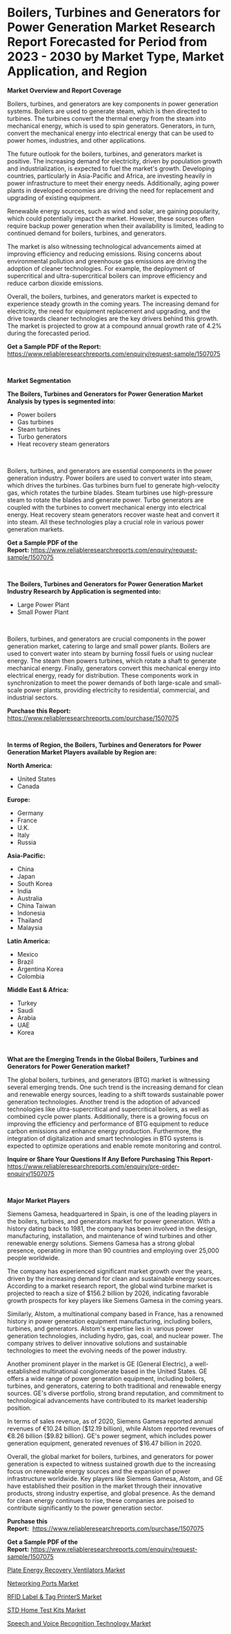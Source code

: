<p><h1>Boilers, Turbines and Generators for Power Generation Market Research Report Forecasted for Period from 2023 -  2030 by Market Type, Market Application, and Region</h1></p><p><strong>Market Overview and Report Coverage</strong></p>
<p><p>Boilers, turbines, and generators are key components in power generation systems. Boilers are used to generate steam, which is then directed to turbines. The turbines convert the thermal energy from the steam into mechanical energy, which is used to spin generators. Generators, in turn, convert the mechanical energy into electrical energy that can be used to power homes, industries, and other applications.</p><p>The future outlook for the boilers, turbines, and generators market is positive. The increasing demand for electricity, driven by population growth and industrialization, is expected to fuel the market's growth. Developing countries, particularly in Asia-Pacific and Africa, are investing heavily in power infrastructure to meet their energy needs. Additionally, aging power plants in developed economies are driving the need for replacement and upgrading of existing equipment.</p><p>Renewable energy sources, such as wind and solar, are gaining popularity, which could potentially impact the market. However, these sources often require backup power generation when their availability is limited, leading to continued demand for boilers, turbines, and generators.</p><p>The market is also witnessing technological advancements aimed at improving efficiency and reducing emissions. Rising concerns about environmental pollution and greenhouse gas emissions are driving the adoption of cleaner technologies. For example, the deployment of supercritical and ultra-supercritical boilers can improve efficiency and reduce carbon dioxide emissions.</p><p>Overall, the boilers, turbines, and generators market is expected to experience steady growth in the coming years. The increasing demand for electricity, the need for equipment replacement and upgrading, and the drive towards cleaner technologies are the key drivers behind this growth. The market is projected to grow at a compound annual growth rate of 4.2% during the forecasted period.</p></p>
<p><strong>Get a Sample PDF of the Report:</strong> <a href="https://www.reliableresearchreports.com/enquiry/request-sample/1507075">https://www.reliableresearchreports.com/enquiry/request-sample/1507075</a></p>
<p>&nbsp;</p>
<p><strong>Market Segmentation</strong></p>
<p><strong>The Boilers, Turbines and Generators for Power Generation Market Analysis by types is segmented into:</strong></p>
<p><ul><li>Power boilers</li><li>Gas turbines</li><li>Steam turbines</li><li>Turbo generators</li><li>Heat recovery steam generators</li></ul></p>
<p>&nbsp;</p>
<p><p>Boilers, turbines, and generators are essential components in the power generation industry. Power boilers are used to convert water into steam, which drives the turbines. Gas turbines burn fuel to generate high-velocity gas, which rotates the turbine blades. Steam turbines use high-pressure steam to rotate the blades and generate power. Turbo generators are coupled with the turbines to convert mechanical energy into electrical energy. Heat recovery steam generators recover waste heat and convert it into steam. All these technologies play a crucial role in various power generation markets.</p></p>
<p><strong>Get a Sample PDF of the Report:</strong>&nbsp;<a href="https://www.reliableresearchreports.com/enquiry/request-sample/1507075">https://www.reliableresearchreports.com/enquiry/request-sample/1507075</a></p>
<p>&nbsp;</p>
<p><strong>The Boilers, Turbines and Generators for Power Generation Market Industry Research by Application is segmented into:</strong></p>
<p><ul><li>Large Power Plant</li><li>Small Power Plant</li></ul></p>
<p>&nbsp;</p>
<p><p>Boilers, turbines, and generators are crucial components in the power generation market, catering to large and small power plants. Boilers are used to convert water into steam by burning fossil fuels or using nuclear energy. The steam then powers turbines, which rotate a shaft to generate mechanical energy. Finally, generators convert this mechanical energy into electrical energy, ready for distribution. These components work in synchronization to meet the power demands of both large-scale and small-scale power plants, providing electricity to residential, commercial, and industrial sectors.</p></p>
<p><strong>Purchase this Report:</strong>&nbsp; <a href="https://www.reliableresearchreports.com/purchase/1507075">https://www.reliableresearchreports.com/purchase/1507075</a></p>
<p>&nbsp;</p>
<p><strong>In terms of Region, the Boilers, Turbines and Generators for Power Generation Market Players available by Region are:</strong></p>
<p>
    <p> <strong> North America: </strong>
        <ul>
            <li>United States</li>
            <li>Canada</li>
        </ul>
        </p> 
    <p> <strong> Europe: </strong>
        <ul>
            <li>Germany</li>
            <li>France</li>
            <li>U.K.</li>
            <li>Italy</li>
            <li>Russia</li>
        </ul>
        </p> 
    <p> <strong> Asia-Pacific: </strong>
        <ul>
            <li>China</li>
            <li>Japan</li>
            <li>South Korea</li>
            <li>India</li>
            <li>Australia</li>
            <li>China Taiwan</li>
            <li>Indonesia</li>
            <li>Thailand</li>
            <li>Malaysia</li>
        </ul>
        </p> 
    <p> <strong> Latin America: </strong>
        <ul>
            <li>Mexico</li>
            <li>Brazil</li>
            <li>Argentina Korea</li>
            <li>Colombia</li>
        </ul>
        </p> 
    <p> <strong> Middle East & Africa: </strong>
        <ul>
            <li>Turkey</li>
            <li>Saudi</li>
            <li>Arabia</li>
            <li>UAE</li>
            <li>Korea</li>
        </ul>
    </p>
    </p>
<p>&nbsp;</p>
<p><strong>What are the Emerging Trends in the Global Boilers, Turbines and Generators for Power Generation market?</strong></p>
<p><p>The global boilers, turbines, and generators (BTG) market is witnessing several emerging trends. One such trend is the increasing demand for clean and renewable energy sources, leading to a shift towards sustainable power generation technologies. Another trend is the adoption of advanced technologies like ultra-supercritical and supercritical boilers, as well as combined cycle power plants. Additionally, there is a growing focus on improving the efficiency and performance of BTG equipment to reduce carbon emissions and enhance energy production. Furthermore, the integration of digitalization and smart technologies in BTG systems is expected to optimize operations and enable remote monitoring and control.</p></p>
<p><strong>Inquire or Share Your Questions If Any Before Purchasing This Report</strong>- <a href="https://www.reliableresearchreports.com/enquiry/pre-order-enquiry/1507075">https://www.reliableresearchreports.com/enquiry/pre-order-enquiry/1507075</a></p>
<p>&nbsp;</p>
<p><strong>Major Market Players</strong></p>
<p><p>Siemens Gamesa, headquartered in Spain, is one of the leading players in the boilers, turbines, and generators market for power generation. With a history dating back to 1981, the company has been involved in the design, manufacturing, installation, and maintenance of wind turbines and other renewable energy solutions. Siemens Gamesa has a strong global presence, operating in more than 90 countries and employing over 25,000 people worldwide.</p><p>The company has experienced significant market growth over the years, driven by the increasing demand for clean and sustainable energy sources. According to a market research report, the global wind turbine market is projected to reach a size of $156.2 billion by 2026, indicating favorable growth prospects for key players like Siemens Gamesa in the coming years.</p><p>Similarly, Alstom, a multinational company based in France, has a renowned history in power generation equipment manufacturing, including boilers, turbines, and generators. Alstom's expertise lies in various power generation technologies, including hydro, gas, coal, and nuclear power. The company strives to deliver innovative solutions and sustainable technologies to meet the evolving needs of the power industry.</p><p>Another prominent player in the market is GE (General Electric), a well-established multinational conglomerate based in the United States. GE offers a wide range of power generation equipment, including boilers, turbines, and generators, catering to both traditional and renewable energy sources. GE's diverse portfolio, strong brand reputation, and commitment to technological advancements have contributed to its market leadership position.</p><p>In terms of sales revenue, as of 2020, Siemens Gamesa reported annual revenues of €10.24 billion ($12.19 billion), while Alstom reported revenues of €8.26 billion ($9.82 billion). GE's power segment, which includes power generation equipment, generated revenues of $16.47 billion in 2020.</p><p>Overall, the global market for boilers, turbines, and generators for power generation is expected to witness sustained growth due to the increasing focus on renewable energy sources and the expansion of power infrastructure worldwide. Key players like Siemens Gamesa, Alstom, and GE have established their position in the market through their innovative products, strong industry expertise, and global presence. As the demand for clean energy continues to rise, these companies are poised to contribute significantly to the power generation sector.</p></p>
<p><strong>Purchase this Report:</strong>&nbsp;&nbsp;<a href="https://www.reliableresearchreports.com/purchase/1507075">https://www.reliableresearchreports.com/purchase/1507075</a></p>
<p></p>
<p><strong>Get a Sample PDF of the Report:</strong>&nbsp;<a href="https://www.reliableresearchreports.com/enquiry/request-sample/1507075">https://www.reliableresearchreports.com/enquiry/request-sample/1507075</a></p>
<p><p><a href="https://www.linkedin.com/pulse/plate-energy-recovery-ventilators-market/">Plate Energy Recovery Ventilators Market</a></p><p><a href="https://medium.com/@robinrathi2023/networking-ports-market-size-growth-forecast-2023-2030-f612118770ac">Networking Ports Market</a></p><p><a href="https://www.linkedin.com/pulse/rfid-label-tag-printers-market-size-forecast-2023/">RFID Label & Tag PrinterS Market</a></p><p><a href="https://medium.com/@stoneernser2023/std-home-test-kits-market-size-cagr-trends-2024-2030-12c2de73b532">STD Home Test Kits Market</a></p><p><a href="https://www.linkedin.com/pulse/speech-voice-recognition-technology-market-size-forecast/">Speech and Voice Recognition Technology Market</a></p></p>